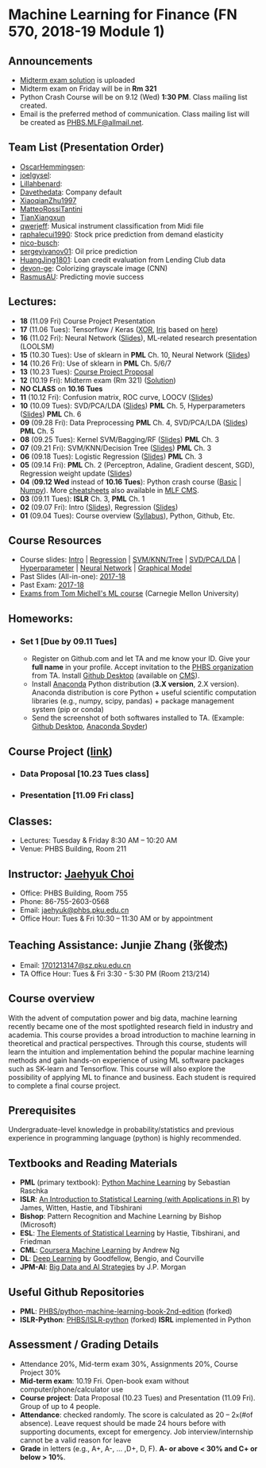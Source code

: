 # Machine Learning for Finance (FN 570, 2018-19 Module 1)

## Announcements
* [Midterm exam solution](files/MLF2018_Midterm.pdf) is uploaded
* Midterm exam on Friday will be in __Rm 321__ 
* Python Crash Course will be on 9.12 (Wed) **1:30 PM**. Class mailing list created.
* Email is the preferred method of communication. Class mailing list will be created as PHBS.MLF@allmail.net.

## Team List (Presentation Order)
* [OscarHemmingsen](https://github.com/OscarHemmingsen/PHBS_MLF_2018): 
* [joelgysel](https://github.com/joelgysel/PHBS_MLF_2018): 
* [Lillahbenard](https://github.com/Lillahbenard/GITHUB_Lillahbenard-PHBS_MLF_2018): 
* [Davethedata](https://github.com/Davethedata/PHBS_MLF_2018): Company default
* [XiaoqianZhu1997](https://github.com/XiaoqianZhu1997/PHBS_MLF_2018)
* [MatteoRossiTantini](https://github.com/MatteoRossiTantini/PHBS_MLF_2018)
* [TianXiangxun](https://github.com/TianXiangxun/PHBS_MLF_2018)
* [qwerjeff](https://github.com/qwerjeff/PHBS_MLF_2018): Musical instrument classification from Midi file
* [raphalecui1990](https://github.com/raphalecui1990/PHBS_MLF_2018): Stock price prediction from demand elasticity
* [nico-busch](https://github.com/nico-busch/PHBS_MLF_2018):
* [sergeyivanov01](https://github.com/sergeyivanov01/PHBS_MLF_2018): Oil price prediction
* [HuangJing1801](https://github.com/HuangJing1801/PHBS_MLF_2018): Loan credit evaluation from Lending Club data
* [devon-ge](https://github.com/devon-ge/PHBS_MLF_2018): Colorizing grayscale image (CNN)
* [RasmusAU](https://github.com/RasmusAU/GITHUB_ID-PHBS_MLF_2018): Predicting movie success

## Lectures:
* __18__ (11.09 Fri) Course Project Presentation
* __17__ (11.06 Tues): Tensorflow / Keras ([XOR](py/TF_Keras_XOR.ipynb), [Iris](py/Keras_Iris.ipynb) based on [here](https://machinelearningmastery.com/multi-class-classification-tutorial-keras-deep-learning-library/))
* __16__ (11.02 Fri): Neural Network ([Slides](files/MLF_Neural_Network.pdf)), ML-related research presentation (LOOLSM)
* __15__ (10.30 Tues): Use of sklearn in __PML__ Ch. 10, Neural Network ([Slides](files/MLF_Neural_Network.pdf))
* __14__ (10.26 Fri): Use of sklearn in __PML__ Ch. 5/6/7
* __13__ (10.23 Tues): [Course Project Proposal](Project.md)
* __12__ (10.19 Fri): Midterm exam (Rm 321) ([Solution](files/MLF2018_Midterm.pdf))
* __NO CLASS__ on __10.16 Tues__
* __11__ (10.12 Fri): Confusion matrix, ROC curve, LOOCV ([Slides](files/MLF_Bias_Variance_Metric.pdf))
* __10__ (10.09 Tues): SVD/PCA/LDA ([Slides](files/MLF_SVD_PCA_LDA.pdf)) __PML__ Ch. 5, Hyperparameters ([Slides](files/MLF_Bias_Variance_Metric.pdf)) __PML__ Ch. 6
* __09__ (09.28 Fri): Data Preprocessing __PML__ Ch. 4, SVD/PCA/LDA ([Slides](files/MLF_SVD_PCA_LDA.pdf)) __PML__ Ch. 5
* __08__ (09.25 Tues): Kernel SVM/Bagging/RF ([Slides](files/MLF_SVM_KNN_Tree.pdf)) __PML__ Ch. 3
* __07__ (09.21 Fri): SVM/KNN/Decision Tree ([Slides](files/MLF_SVM_KNN_Tree.pdf)) __PML__ Ch. 3
* __06__ (09.18 Tues): Logistic Regression ([Slides](files/MLF_Regression.pdf)) __PML__ Ch. 3
* __05__ (09.14 Fri): __PML__ Ch. 2 (Perceptron, Adaline, Gradient descent, SGD), Regression weight update ([Slides](files/MLF_Regression.pdf))
* __04__ (__09.12 Wed__ instead of __10.16 Tues__): Python crash course ([Basic](py/PythonCrashCourse_Derek_Banas.ipynb) | [Numpy](py/PythonCrashCourse_Numpy.ipynb)). More [cheatsheets](https://ehmatthes.github.io/pcc/cheatsheets/README.html) also available in [MLF CMS](http://cms.phbs.pku.edu.cn/claroline/document/document.php?cidReset=true&cidReq=FN570).
* __03__ (09.11 Tues): __ISLR__ Ch. 3, __PML__ Ch. 1
* __02__ (09.07 Fri): Intro ([Slides](files/MLF_Intro.pdf)), Regression ([Slides](files/MLF_Regression.pdf))
* __01__ (09.04 Tues): Course overview ([Syllabus](files/syllabus.pdf)), Python, Github, Etc.

## Course Resources
* Course slides: [Intro](files/MLF_Intro.pdf) | [Regression](files/MLF_Regression.pdf) | [SVM/KNN/Tree](files/MLF_SVM_KNN_Tree.pdf) | [SVD/PCA/LDA](files/MLF_SVD_PCA_LDA.pdf) | [Hyperparameter](files/MLF_Bias_Variance_Metric.pdf) | [Neural Network](files/MLF_Neural_Network.pdf) | [Graphical Model](files/MLF_Graphical_Model.pdf)
* Past Slides (All-in-one): [2017-18](files/MLF_Notes.pdf)
* Past Exam: [2017-18](files/MLF2017_Midterm.pdf)
* [Exams from Tom Michell's ML course](http://www.cs.cmu.edu/~tom/10701_sp11/prev.shtml) (Carnegie Mellon University)

## Homeworks:
* ### __Set 1__ [Due by 09.11 Tues]
  * Register on Github.com and let TA and me know your ID. Give your __full name__ in your profile. Accept invitation to the [PHBS organization](https://github.com/orgs/PHBS/people) from TA. Install [Github Desktop](https://desktop.github.com/) (available on [CMS](http://cms.phbs.pku.edu.cn/claroline/course/index.php?cid=FN570)).
  * Install [Anaconda](https://www.anaconda.com/download/) Python distribution (__3.X version__, 2.X version). Anaconda distribution is core Python + useful scientific computation libraries (e.g., numpy, scipy, pandas) + package management system (pip or conda)
  * Send the screenshot of both softwares installed to TA. (Example: [Github Desktop](files/Choi_Jaehyuk_Github.png), [Anaconda Spyder](files/Choi_Jaehyuk_Python.png))

## Course Project ([link](Project.md))
* ### Data Proposal [__10.23 Tues__ class]
* ### Presentation [__11.09 Fri__ class]

## Classes: 
* Lectures: Tuesday & Friday 8:30 AM – 10:20 AM
* Venue: PHBS Building, Room 211

## Instructor: [Jaehyuk Choi](http://www.jaehyukchoi.net/phbs_en)
* Office: PHBS Building, Room 755
* Phone: 86-755-2603-0568
* Email: jaehyuk@phbs.pku.edu.cn
* Office Hour: Tues & Fri 10:30 – 11:30 AM or by appointment

## Teaching Assistance: Junjie Zhang (张俊杰)
* Email: 1701213147@sz.pku.edu.cn
* TA Office Hour: Tues & Fri 3:30 - 5:30 PM (Room 213/214)

## Course overview

With the advent of computation power and big data, machine learning recently became one of the most spotlighted research field in industry and academia. This course provides a broad introduction to machine learning in theoretical and practical perspectives. Through this course, students will learn the intuition and implementation behind the popular machine learning methods and gain hands-on experience of using ML software packages such as SK-learn and Tensorflow. This course will also explore the possibility of applying ML to finance and business. Each student is required to complete a final course project. 

## Prerequisites

Undergraduate-level knowledge in probability/statistics and previous experience in programming language (python) is highly recommended. 

##  Textbooks and Reading Materials
* __PML__ (primary textbook): [Python Machine Learning](https://github.com/PHBS/python-machine-learning-book-2nd-edition) by Sebastian Raschka
* __ISLR__: [An Introduction to Statistical Learning (with Applications in R)](http://www-bcf.usc.edu/~gareth/ISL/) by James, Witten, Hastie, and Tibshirani
* __Bishop__: Pattern Recognition and Machine Learning by Bishop (Microsoft)
* __ESL__:  [The Elements of Statistical Learning](https://web.stanford.edu/~hastie/ElemStatLearn/) by Hastie, Tibshirani, and Friedman
* __CML__: [Coursera Machine Learning](https://www.coursera.org/learn/machine-learning) by Andrew Ng
* __DL__: [Deep Learning](http://www.deeplearningbook.org/) by Goodfellow, Bengio, and Courville
* __JPM-AI__: [Big Data and AI Strategies](http://valuesimplex.com/articles/JPM.pdf) by J.P. Morgan

## Useful Github Repositories
* __PML__: [PHBS/python-machine-learning-book-2nd-edition](https://github.com/PHBS/python-machine-learning-book-2nd-edition) (forked)
* __ISLR-Python__: [PHBS/ISLR-python](https://github.com/PHBS/ISLR-python) (forked) __ISRL__ implemented in Python

## Assessment / Grading Details
* Attendance 20%, Mid-term exam 30%, Assignments 20%, Course Project 30%
* __Mid-term exam__: 10.19 Fri. Open-book exam without computer/phone/calculator use
* __Course project__: Data Proposal (10.23 Tues) and Presentation (11.09 Fri). Group of up to 4 people.
* __Attendance__: checked randomly. The score is calculated as 20 – 2`x`(#of absence). Leave request should be made 24 hours before with supporting documents, except for emergency. Job interview/internship cannot be a valid reason for leave
* __Grade__ in letters (e.g., A+, A-, ... ,D+, D, F). __A- or above < 30% and C+ or below > 10%__.
